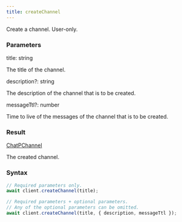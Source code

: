 ```yaml
---
title: createChannel
---
```


Create a channel. User-only.


### Parameters 

<div class="flex flex-col gap-3"><div><div class="font-mono" id="p_title" data-anchor><span class="font-bold">title</span><span class="opacity-50">:</span> <span>string</span></div><div class="pl-3"><div class="no-margin">

The title of the channel.

</div></div></div><div class="flex flex-col gap-3"><div><div class="flex gap-2"><div class="font-mono p" id="p_description" data-anchor><span class="font-bold">description</span><span class="opacity-50"><span title="Optional" class="cursor-help">?</span>:</span> <span>string</span></div></div><div class="pl-3"><div class="no-margin">

The description of the channel that is to be created.

</div></div></div><div><div class="flex gap-2"><div class="font-mono p" id="p_messageTtl" data-anchor><span class="font-bold">messageTtl</span><span class="opacity-50"><span title="Optional" class="cursor-help">?</span>:</span> <span>number</span></div></div><div class="pl-3"><div class="no-margin">

Time to live of the messages of the channel that is to be created.

</div></div></div></div></div>

### Result 

<div class="font-mono"><a href="/types/chatpchannel"  >ChatPChannel</a></div><div class="pl-3"><div class="no-margin">

The created channel.

</div></div>

### Syntax

```ts
// Required parameters only.
await client.createChannel(title);

// Required parameters + optional parameters.
// Any of the optional parameters can be omitted.
await client.createChannel(title, { description, messageTtl });
```



